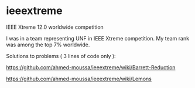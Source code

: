 # ieeextreme
IEEE Xtreme 12.0 worldwide competition

I was in a team representing UNF in IEEE Xtreme competition. My team rank was among the top 7% worldwide.



Solutions to problems ( 3 lines of code only ):

https://github.com/ahmed-moussa/ieeextreme/wiki/Barrett-Reduction

https://github.com/ahmed-moussa/ieeextreme/wiki/Lemons
